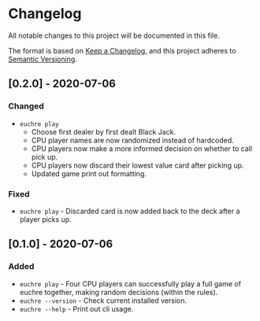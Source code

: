 # Changelog

All notable changes to this project will be documented in this file.

The format is based on [Keep a Changelog](https://keepachangelog.com/en/1.0.0/),
and this project adheres to [Semantic Versioning](https://semver.org/spec/v2.0.0.html).

## [0.2.0] - 2020-07-06

### Changed

- `euchre play`
  - Choose first dealer by first dealt Black Jack.
  - CPU player names are now randomized instead of hardcoded.
  - CPU players now make a more informed decision on whether to call pick up.
  - CPU players now discard their lowest value card after picking up.
  - Updated game print out formatting.

### Fixed

- `euchre play` - Discarded card is now added back to the deck after a player
    picks up.

## [0.1.0] - 2020-07-06

### Added

- `euchre play` - Four CPU players can successfully play a full game of euchre
    together, making random decisions (within the rules).
- `euchre --version` - Check current installed version.
- `euchre --help` - Print out cli usage.
